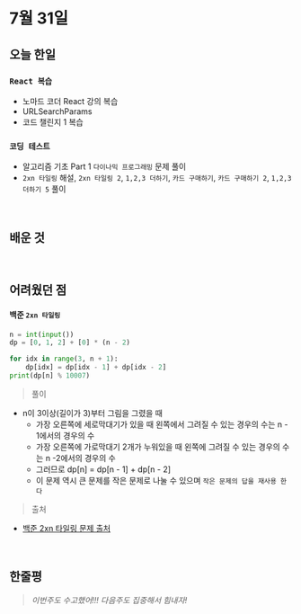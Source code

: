 # 7월 31일

## 오늘 한일

### `React 복습`

- 노마드 코더 React 강의 복습
- URLSearchParams
- 코드 챌린지 1 복습

### `코딩 테스트`

- 알고리즘 기초 Part 1 `다이나믹 프로그래밍` 문제 풀이
- `2xn 타일링` 해설, `2xn 타일링 2`, `1,2,3 더하기`, `카드 구매하기`, `카드 구매하기 2`, `1,2,3 더하기 5` 풀이

<br>

## 배운 것

<br>

## 어려웠던 점

#### 백준 `2xn 타일링`

```py
n = int(input())
dp = [0, 1, 2] + [0] * (n - 2)

for idx in range(3, n + 1):
    dp[idx] = dp[idx - 1] + dp[idx - 2]
print(dp[n] % 10007)
```

> 풀이

- n이 3이상(길이가 3)부터 그림을 그렸을 때
  - 가장 오른쪽에 세로막대기가 있을 때 왼쪽에서 그려질 수 있는 경우의 수는 n - 1에서의 경우의 수
  - 가장 오른쪽에 가로막대기 2개가 누워있을 때 왼쪽에 그려질 수 있는 경우의 수는 n -2에서의 경우의 수
  - 그러므로 dp[n] = dp[n - 1] + dp[n - 2]
  - 이 문제 역시 큰 문제를 작은 문제로 나눌 수 있으며 `작은 문제의 답을 재사용 한다`

> 출처

- [백준 2xn 타일링 문제 출처]

[백준 2xn 타일링 문제 출처]: https://www.acmicpc.net/problem/11726

<br>

## 한줄평

> _이번주도 수고했어!!! 다음주도 집중해서 힘내자!_

<br>
